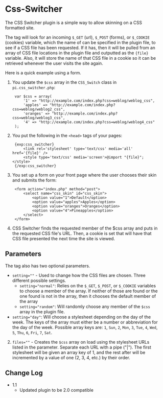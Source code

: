 # Css-Switcher

The CSS Switcher plugin is a simple way to allow skinning on a CSS
formatted site.

The tag will look for an incoming `$_GET` (url), `$_POST` (forms), or
`$_COOKIE` (cookies) variable, which the name of can be specified in
the plugin file, to see if a CSS file has been requested. If it has,
then it will be pulled from an array of CSS file locations in the
plugin file and outputted as the `{file}` variable. Also, it will
store the name of that CSS file in a cookie so it can be retrieved
whenever the user visits the site again.

Here is a quick example using a form.

1. You update the `$css` array in the `CSS_Switch` class in `pi.css_switcher.php`:

		var $css = array(
			'1' => "http://example.com/index.php?css=weblog/weblog_css",
			'apples' => "http://example.com/index.php?css=weblog/weblog2_css",
			'oranges' => "http://example.com/index.php?css=weblog/weblog3_css",
			'4' => "http://example.com/index.php?css=weblog/weblog4_css"
		);

2. You put the following in the `<head>` tags of your pages:

		{exp:css_switcher}
			<link rel='stylesheet' type='text/css' media='all' href='{file}' />
			<style type='text/css' media='screen'>@import "{file}";</style>
		{/exp:css_switcher}


3. You set up a form on your front page where the user chooses their
skin and submits the form:

		<form action="index.php" method="post">
			<select name="css_skin" id="css_skin">
				<option value="1">Default</option>
				<option value="apples">Apples</option>
				<option value="oranges">Oranges</option>
				<option value="4">Pineapples</option>
			</select>
		</form>

4. CSS Switcher finds the requested member of the $css array and puts
in the requested CSS file's URL. Then, a cookie is set that will
have that CSS file presented the next time the site is viewed.

## Parameters

The tag also has two optional parameters.

- `setting=""` - Used to change how the CSS files are chosen. Three different possible
settings.
	- `setting="normal"`: Relies on the `$_GET`, `$_POST`, or `$_COOKIE`
variables to choose a member of the array. If neither of those
are found or the one found is not in the array, then it chooses
the default member of the array
	- `setting="random"`: Will randomly choose any member of the
`$css` array in the plugin file.
- `setting="day"`: Will choose a stylesheet depending on the
day of the week. The keys of the array must either be a number
or abbreviation for the day of the week. Possible array keys are:
`1`, `Sun`, `2`, `Mon`, `3`, `Tue`, `4`, `Wed`, `5`, `Thu`, `6`, `Fri`, `7`, `Sat`.
2. `files=""` - Creates the `$css` array on load using the stylesheet URLs listed
in the parameter. Separate each URL with a pipe ("|"). The first
stylesheet will be given an array key of 1, and the rest after will
be incremented by a value of one (2, 3, 4, etc.) by their order.

## Change Log

- 1.1
	- Updated plugin to be 2.0 compatible

